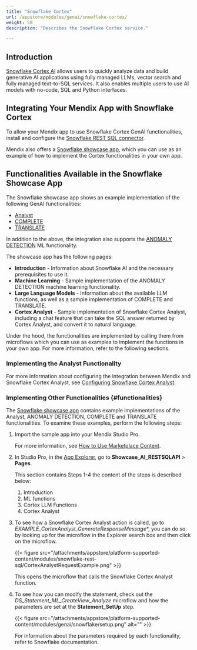 ```yaml
---
title: "Snowflake Cortex"
url: /appstore/modules/genai/snowflake-cortex/
weight: 50
description: "Describes the Snowflake Cortex service."

---
```


## Introduction

[Snowflake Cortex AI](https://docs.snowflake.com/en/guides-overview-ai-features) allows users to quickly analyze data and build generative AI applications using fully managed LLMs, vector search and fully managed text-to-SQL services. It also enables multiple users to use AI models with no-code, SQL and Python interfaces.

## Integrating Your Mendix App with Snowflake Cortex

To allow your Mendix app to use Snowflake Cortex GenAI functionalities, install and configure the [Snowflake REST SQL connector](/appstore/connectors/snowflake/snowflake-rest-sql/).

Mendix also offers a [Snowflake showcase app](https://marketplace.mendix.com/link/component/225845), which you can use as an example of how to implement the Cortex functionalities in your own app.

## Functionalities Available in the Snowflake Showcase App

The Snowflake showcase app shows an example implementation of the following GenAI functionalities:

* [Analyst](https://docs.snowflake.com/en/user-guide/snowflake-cortex/cortex-analyst)
* [COMPLETE](https://docs.snowflake.com/en/user-guide/snowflake-cortex/llm-functions#label-cortex-llm-complete)
* [TRANSLATE](https://docs.snowflake.com/en/user-guide/snowflake-cortex/llm-functions#label-cortex-llm-translate)

In addition to the above, the integration also supports the [ANOMALY DETECTION](https://docs.snowflake.com/en/user-guide/ml-functions/anomaly-detection) ML functionality.

The showcase app has the following pages:

* **Introduction** - Information about Snowflake AI and the necessary prerequisites to use it.
* **Machine Learning** - Sample implementation of the ANOMALY DETECTION machine learning functionality.
* **Large Language Models** - Information about the available LLM functions, as well as a sample implementation of COMPLETE and TRANSLATE.
* **Cortex Analyst** - Sample implementation of Snowflake Cortex Analyst, including a chat feature that can take the SQL answer returned by Cortex Analyst, and convert it to natural language.

Under the hood, the functionalities are implemented by calling them from microflows which you can use as examples to implement the functions in your own app. For more information, refer to the following sections.

### Implementing the Analyst Functionality

For more information about configuring the integration between Mendix and Snowflake Cortex Analyst, see [Configuring Snowflake Cortex Analyst](/appstore/connectors/snowflake/snowflake-rest-sql/#cortex-analyst).

### Implementing Other Functionalities {#functionalities}

The [Snowflake showcase app](https://marketplace.mendix.com/link/component/225845) contains example implementations of the Analyst, ANOMALY DETECTION, COMPLETE and TRANSLATE functionalities. To examine these examples, perform the following steps:

1. Import the sample app into your Mendix Studio Pro.

    For more information, see [How to Use Marketplace Content](/appstore/use-content/).

2. In Studio Pro, in the [App Explorer](https://docs.mendix.com/refguide/app-explorer/), go to **Showcase_AI_RESTSQLAPI** > **Pages**.

    This section contains Steps 1-4 the content of the steps is described below: 

    1. Introduction
    2. ML functions
    3. Cortex LLM Functions
    4. Cortex Analyst
   

3. To see how a Snowflake Cortex Analyst action is called, go to *EXAMPLE_CortexAnalyst_GenerateResponseMessage**, you can do so by looking up for the microflow in the Explorer search box and then click on the microflow.

   {{< figure src="/attachments/appstore/platform-supported-content/modules/snowflake-rest-sql/CortexAnalystRequestExample.png" >}}

    This opens the microflow that calls the Snowflake Cortex Analyst function.

4. To see how you can modify the statement, check out the *DS_Statement_ML_CreateView_Analyze* microflow and how the parameters are set at the **Statement_SetUp** step.

    {{< figure src="/attachments/appstore/platform-supported-content/modules/genai/snowflake/setup.png" alt="" >}}

    For information about the parameters required by each functionality, refer to Snowflake documentation.   
